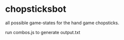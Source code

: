 # chopsticksbot
all possible game-states for the hand game chopsticks.

run combos.js to generate output.txt
